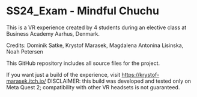 # SS24_Exam - Mindful Chuchu
 
This is a VR experience created by 4 students during an elective class at Business Academy Aarhus, Denmark.

Credits: Dominik Satke, Krystof Marasek, Magdalena Antonina Lisinska, Noah Petersen

This GitHub repository includes all source files for the project.

If you want just a build of the experience, visit https://krystof-marasek.itch.io/
DISCLAIMER: this build was developed and tested only on Meta Quest 2; compatibility with other VR headsets is not guaranteed.